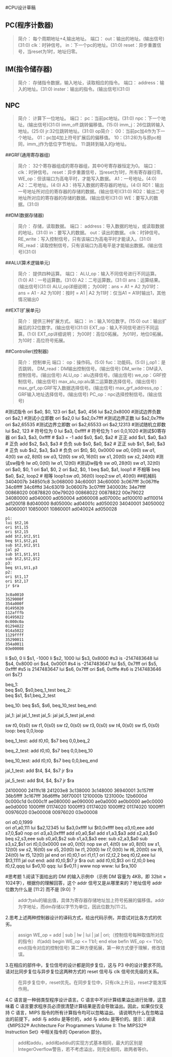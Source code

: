 #CPU设计草稿
## PC(程序计数器)
>简介：
每个周期地址+4,输出地址。
端口：
out：输出的地址。(输出信号)(31:0)
clk：时钟信号。
in：下一个pc的地址。(31:0)
reset：异步重置信号，当reset为1时，地址归零。
## IM(指令储存器)
>简介：
存储指令数据，输入地址，读取相应的指令。
端口：
address：输入的地址。(31:0)
inster：输出的指令。(输出信号)(31:0)
## NPC
>简介：
计算下一位地址。
端口：
pc：当前pc地址。(31:0)
npc：下一个地址。(输出信号)(31:0)
imm_off:跳转偏移值。(15:0)
imm_j：26位跳转输入地址。(25:0)
jr:32位跳转地址。(31:0)
op简介：
00：当前pc加4作为下一个地址。
01：pc加4加上符号扩展后的偏移值。
10：(31:28)为与原pc相同，imm_j作为低位字节地址。
11:跳转到输入的jr地址。

##GRF(通用寄存器组)
>简介：
32个寄存器组成的寄存器组，其中0号寄存器恒定为0。
端口：
clk：时钟信号。
reset：异步重置信号，当reset为1时，所有寄存器归零。
WE_op：但该端口为高电平时，才能写入数据。
A1：一号地址。(4:0)
A2：二号地址。(4:0)
A3：待写入数据的寄存器的地址。(4:0)
RD1：输出一号地址所对应的寄存器的存储的数据。(输出信号)(31:0)
RD2：输出二号地址所对应的寄存器的存储的数据。(输出信号)(31:0)
WE：要写入的数据。(31:0)

##DM(数据存储器)
>简介：
存储，读取数据。
端口：
address：导入数据的地址，或读取数据的地址。(31:0)
in：要写入的数据。
out：读出的数据。
clk：时钟信号。
RE_write：写入控制信号，只有该端口为高电平时才能读入。(31:0)
RE_read：读取控制信号，只有该端口为高电平是才能输出数据。(输出信号)(31:0)

##ALU(算术逻辑单元)
>简介：
提供四种运算。
端口：
ALU_op：输入不同信号进行不同运算。(1:0)
A1：一号运算数。(31:0)
A2：二号运算数。(31:0)
ans：运算结果。(输出信号)(31:0)
ALU_op详细说明；
为00时：ans = A1 + A2
为01时：ans = A1 - A2
为10时：按时 = A1 | A2
为11时：仅当A1 = A1时输出1，其他情况输出0

##EXT(扩展单元)
>简介：
提供三种扩展方式。
端口：
in：输入16位数字。(15:0)
out：输出扩展后的32位数字。(输出信号)(31:0)
EXT_op：输入不同信号进行不同运算。(1:0)
EXT_op详细说明；
为00时：高位0拓展。
为01时，地位0拓展。
为10时：高位符号拓展。

##Controller(控制器)
>简介：
控制单元
端口：
op：操作码。(5:0)
fuc：功能码。(5:0)
j_op1：是否跳转。
DM_read：DM输出控制信号。(输出信号)
DM_write：DM读入控制信号。(输出信号)
ALU_op：alu选择信号。(输出信号)
we_op：GRF控制信号。(输出信号)
max_alu_op:alu第二运算数选择信号。(输出信号)
max_grf_op:GRF写入数据选择信号。(输出信号)
max_grf_address_op：GRF输入地址选择信号。(输出信号)
PC_op：npc选择控制信号。(输出信号)


#测试指令
    ori $a0, $0, 123
    ori $a1, $a0, 456
    lui $a2,0x8000     #测试边界负数
    ori $a2,1          #测试小立即数
    ori $a2,0
    lui $a2,0x7fff    #测试边界正数
    lui $a2,0x7ffe    
    ori $a2,65535      #测试边界立即数
    ori $a2,65533
    ori $a2,12313       #测试随机立即数
    lui $a2, 123            # 符号位为 0
    lui $a3, 0xffff         # 符号位为 1
    ori $0,$0,1020          #测试$0寄存器
    ori $a3, $a3, 0xffff    # $a3 = -1
    add $s0, $a0, $a2      # 正正
    add $s1, $a0, $a3      # 正负
    add $s2, $a3, $a3      # 负负
    sub $s0, $a0, $a2      # 正正
    sub $s1, $a0, $a3      # 正负
    sub $s2, $a3, $a3      # 负负
    ori $t0, $0, 0x0000
    sw $a0, 0($t0)
    sw $a1, 4($t0)
    sw $a2, 8($t0)
    sw $a3, 12($t0)
    sw $s0, 16($t0)
    sw $s1, 20($t0)
    sw $s2, 24($t0)        #测试sw指令
    lw $a0, 0($t0)
    lw $a1, 12($t0)         #测试lw指令
    sw $a0, 28($t0)
    sw $a1, 32($t0)
    ori $a0, $0, 1
    ori $a1, $0, 2
    ori $a2, $0, 1
    beq $a0, $a1, loop1     # 不相等
    beq $a0, $a2, loop2     # 相等
    loop1:sw $a0, 36($t0)
    loop2:sw $a1, 40($t0)
##机械码
    3404007b
    348501c8
    3c068000
    34c60001
    34c60000
    3c067fff
    3c067ffe
    34c6ffff
    34c6fffd
    34c63019
    3c06007b
    3c07ffff
    340003fc
    34e7ffff
    00868020
    00878820
    00e79020
    00868022
    00878822
    00e79022
    34080000
    ad040000
    ad050004
    ad060008
    ad07000c
    ad100010
    ad110014
    ad120018
    8d040000
    8d05000c
    ad04001c
    ad050020
    34040001
    34050002
    34060001
    10850001
    10860001
    ad040024
    ad050028


    p1:
    lui $t2,16
    ori $t1,15
    ori $t2,15
    add $t2,$t2,$t1
    beq $t1,$t2,p1
    sub $t2,$t2,$t1
    jal p2
    sub $t1,$t1,$t1
    sub $t2,$t2,$t2
    p3:
    beq $t1,$t1,p3
    p2:
    ori $t1,17
    ori $t2,17
    jr $ra

    3c0a0010
    3529000f
    354a000f
    01495020
    112afffb
    01495022
    0c000c0a
    01294822
    014a5022
    1129ffff
    35290011
    354a0011
    03e00008

li	$s0, 0
li	$s1, -1000
li	$s2, 1000
lui	$s3, 0x8000	#s3 is  -2147483648
lui	$s4, 0x8000
ori	$s4, 0x0001	#s4 is  -2147483647
lui	$s5, 0x7fff
ori	$s5, 0xffff	#s5 is  2147483647
lui	$s6, 0x7fff
ori	$s6, 0xfffe	#s6 is 2147483646
ori $s7,1

beq_1:	
beq $s0, $s0,beq_1_test
beq_2:	
beq $s1, $s1,beq_2_test

beq_10:  beq	$s5, $s6, beq_10_test
beq_end:

jal_1:	jal	jal_1_test
jal_5:	jal	jal_5_test
jal_end:

sw	$t0, 0($s0)
sw	$t1, 0($s0)
sw	$t2, 0($s0)
sw	$t3, 0($s0)
sw	$t4, 0($s0)
sw	$t5, 0($s0)
loop:
beq $0,$0,loop
	
beq_1_test: add	$t0,$t0, $s7
	   beq $0,$0,beq_2
	   
beq_2_test: add	$t0,$t0, $s7
	   beq $0,$0,beq_10

beq_10_test: add $t0,$t0, $s7
	   beq $0,$0,beq_end
		
jal_1_test:	add	$t4, $4, $s7
		jr	$ra

jal_5_test:	add	$t4, $4, $s7
		jr	$ra

24100000
2411fc18
241203e8
3c138000
3c148000
36940001
3c157fff
36b5ffff
3c167fff
36d6fffe
36f70001
1210000b
1231000c
12b6000d
0c000c1d
0c000c1f
ae080000
ae090000
ae0a0000
ae0b0000
ae0c0000
ae0d0000
1000ffff
01174020
1000fff3
01174020
1000fff2
01174020
1000fff1
00976020
03e00008
00976020
03e00008

ori $a0,$0,1999  
ori $a1,$a0,111 
lui $a2,12345
lui $a3,0xffff
lui $t0,0xffff
beq $a3,$t0,eee
add $s7,$0,$a0
nop
ori $a3,$a3,0xffff
add $s0,$a0,$a1 
add $s1,$a3,$a3
add $s2,$a3,$s0
beq $s2,$s3,eee
sub $s0,$a0,$s2 
sub $s1,$a3,$a3
eee:
sub $s2,$a3,$a0
sub $s3,$s2,$s1
ori $t0,$0,0x0000
sw $a0,0($t0)
nop
sw $a1,4($t0)
sw $s0,8($t0)
sw $s1,12($t0)
sw $s2,16($t0)
sw $s5,20($t0)
lw $t1,20($t0)
lw $t7,0($t0)
lw $t6,20($t0)
sw $t6,24($t0)
lw $t5,12($t0)
jal end
ori $t0,$t0,1
ori $t1,$t1,1
ori $t2,$t2,2
beq $t0,$t2,eee
lui $t3,1111
jal out
end:
add $t0,$t0,$t7
jr $ra
out:
add $t0,$t0,$t3
ori $t2,$t0,0
beq $t0,$t2,qqq
lui $v0,10
qqq:
lui $v0,11
j www
nop
www:
lui $ra,100

#思考题
1.阅读下面给出的 DM 的输入示例中（示例 DM 容量为 4KB，即 32bit × 1024字），根据你的理解回答，这个 addr 信号又是从哪里来的？地址信号 addr 位数为什么是 [11:2] 而不是 [9:0] ？
>addr为alu的输出值，具体为寄存器存储地址加上符号拓展的偏移值。addr为字地址，而dm存储以字节为单位，因此位数为[11:2]。

2.思考上述两种控制器设计的译码方式，给出代码示例，并尝试对比各方式的优劣。
>assign WE_op = add | sub | lw | lui | jal | ori;（控制信号每种取值所对应的指令）
if(add)
begin
WE_op <= 1'b1;
end
else
befin
WE_op <= 1'b0;
end(指令对应的控制信号)
第二种方便拓展，第一种方式便于理解，修改错误。

3.在相应的部件中，复位信号的设计都是同步复位，这与 P3 中的设计要求不同。请对比同步复位与异步复位这两种方式的 reset 信号与 clk 信号优先级的关系。
>在异步复位中，reset优先。在同步复位中，只有clk上升沿，reset才能发挥作用。

4.C 语言是一种弱类型程序设计语言。C 语言中不对计算结果溢出进行处理，这意味着 C 语言要求程序员必须很清楚计算结果是否会导致溢出。因此，如果仅仅支持 C 语言，MIPS 指令的所有计算指令均可以忽略溢出。 请说明为什么在忽略溢出的前提下，addi 与 addiu 是等价的，add 与 addu 是等价的。提示：阅读《MIPS32® Architecture For Programmers Volume II: The MIPS32® Instruction Set》中相关指令的 Operation 部分。
>add和addu，addi和addiu的实现方式基本相同，最大的区别是IntegerOverflow警告，若不考虑溢出，则完全相同，故两者等价。